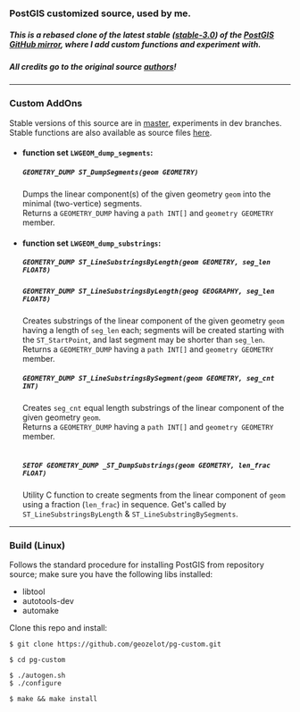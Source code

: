 ### PostGIS customized source, used by me.

##### This is a rebased clone of the latest stable ([stable-3.0](https://github.com/postgis/postgis/tree/stable-3.0)) of the [PostGIS GitHub mirror](https://github.com/postgis/postgis/), where I add custom functions and experiment with.

##### All credits go to the original source [authors](https://github.com/postgis/postgis/authors.git)!
____

### Custom AddOns

Stable versions of this source are in [master](https://github.com/geozelot/pg-custom/tree/master), experiments in dev branches.
Stable functions are also available as source files [here](https://github.com/geozelot/pg-addons).


* #### function set `LWGEOM_dump_segments`: <br>
  ##### `GEOMETRY_DUMP ST_DumpSegments(geom GEOMETRY)`<br>
  Dumps the linear component(s) of the given geometry `geom` into the minimal (two-vertice) segments.<br>
  Returns a `GEOMETRY_DUMP` having a `path INT[]` and `geometry GEOMETRY` member.
  
* #### function set `LWGEOM_dump_substrings`: <br>
  ##### `GEOMETRY_DUMP ST_LineSubstringsByLength(geom GEOMETRY, seg_len FLOAT8)` <br>
  ##### `GEOMETRY_DUMP ST_LineSubstringsByLength(geog GEOGRAPHY, seg_len FLOAT8)`
  Creates substrings of the linear component of the given geometry `geom` having a length of `seg_len` each;
  segments will be created starting with the `ST_StartPoint`, and last segment may be shorter than `seg_len`.<br>
  Returns a `GEOMETRY_DUMP` having a `path INT[]` and `geometry GEOMETRY` member.
  <br>
  ##### `GEOMETRY_DUMP ST_LineSubstringsBySegment(geom GEOMETRY, seg_cnt INT)`
  Creates `seg_cnt` equal length substrings of the linear component of the given geometry `geom`.<br>
  Returns a `GEOMETRY_DUMP` having a `path INT[]` and `geometry GEOMETRY` member.
  <br>
  <br>
  ##### `SETOF GEOMETRY_DUMP _ST_DumpSubstrings(geom GEOMETRY, len_frac FLOAT)`
  Utility C function to create segments from the linear component of `geom` using a fraction (`len_frac`) in sequence. Get's called by `ST_LineSubstringsByLength` & `ST_LineSubstringBySegments`.

___

### Build (Linux)

Follows the standard procedure for installing PostGIS from repository source; make sure you have the following libs installed:

* libtool
* autotools-dev
* automake

Clone this repo and install:

```
$ git clone https://github.com/geozelot/pg-custom.git

$ cd pg-custom

$ ./autogen.sh
$ ./configure

$ make && make install
```